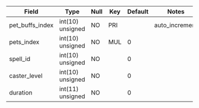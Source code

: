 **Field**|**Type**|**Null**|**Key**|**Default**|**Notes**
-----|-----|-----|-----|-----|-----
pet\_buffs\_index|int(10) unsigned|NO|PRI| |auto\_increment
pets\_index|int(10) unsigned|NO|MUL|0| 
spell\_id|int(10) unsigned|NO| |0| 
caster\_level|int(10) unsigned|NO| |0| 
duration|int(11) unsigned|NO| |0| 